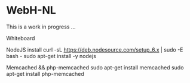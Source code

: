 # WebH-NL

This is a work in progress ...

Whiteboard

NodeJS install
curl -sL https://deb.nodesource.com/setup_6.x | sudo -E bash -
sudo apt-get install -y nodejs

Memcached && php-memcached
sudo apt-get install memcached
sudo apt-get install php-memcached




